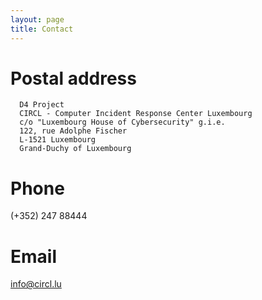 ```yaml
---
layout: page
title: Contact
---
```


# Postal address

~~~~
  D4 Project
  CIRCL - Computer Incident Response Center Luxembourg
  c/o "Luxembourg House of Cybersecurity" g.i.e.
  122, rue Adolphe Fischer
  L-1521 Luxembourg
  Grand-Duchy of Luxembourg
~~~~

# Phone

  (+352) 247 88444

# Email

  info@circl.lu
